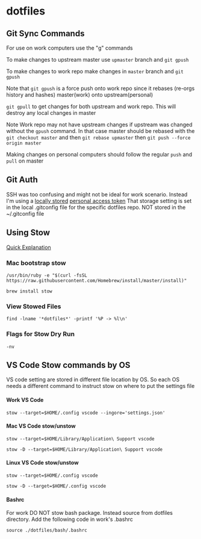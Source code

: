 # dotfiles

## Git Sync Commands

For use on work computers use the "g" commands

To make changes to upstream master use `upmaster` branch and `git gpush`

To make changes to work repo make changes in `master` branch and `git gpush`

Note that `git gpush` is a force push onto work repo since it rebases (re-orgs history and hashes) master(work)
onto upstream(personal)

`git gpull` to get changes for both upstream and work repo. This will destroy any local changes in master

Note Work repo may not have upstream changes
if upstream was changed without the `gpush` command. In that case master should be rebased with the
`git checkout master` and then `git rebase upmaster` then `git push --force origin master`

Making changes on personal computers should follow the regular `push` and `pull` on master

## Git Auth

SSH was too confusing and might not be ideal for work scenario.
Instead I'm using a [locally stored](https://git-scm.com/book/en/v2/Git-Tools-Credential-Storage) [personal access token](https://docs.github.com/en/authentication/keeping-your-account-and-data-secure/creating-a-personal-access-token)
That storage setting is set in the local .gitconfig file for the specific dotfiles repo. NOT stored in the ~/.gitconfig file

## Using Stow

[Quick Explanation](https://brandon.invergo.net/news/2012-05-26-using-gnu-stow-to-manage-your-dotfiles.html)

### Mac bootstrap stow

```
/usr/bin/ruby -e "$(curl -fsSL https://raw.githubusercontent.com/Homebrew/install/master/install)"
```
```
brew install stow
```

### View Stowed Files
```
find -lname '*dotfiles*' -printf '%P -> %l\n'
```

### Flags for Stow Dry Run
```
-nv
```

## VS Code Stow commands by OS

VS code setting are stored in different file location by OS. So each OS needs a different command to instruct stow on
where to put the settings file

#### Work VS Code

```
stow --target=$HOME/.config vscode --ingore='settings.json'
```

#### Mac VS Code stow/unstow
```
stow --target=$HOME/Library/Application\ Support vscode
```

```
stow -D --target=$HOME/Library/Application\ Support vscode
```

#### Linux VS Code stow/unstow
```
stow --target=$HOME/.config vscode
```

```
stow -D --target=$HOME/.config vscode
```

#### Bashrc

For work DO NOT stow bash package. Instead source from dotfiles directory. Add the
following code in work's .bashrc
```
source ./dotfiles/bash/.bashrc
```
